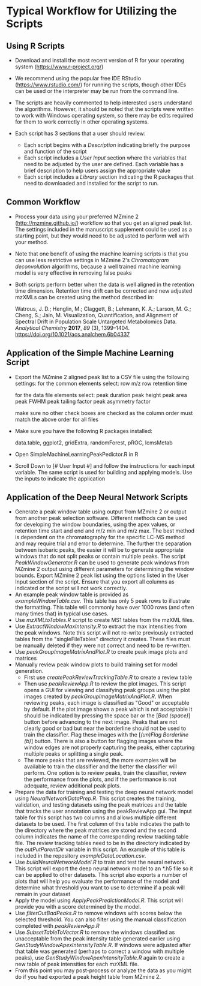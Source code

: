 # Typical Workflow for Utilizing the Scripts

## Using R Scripts

- Download and install the most recent version of R for your operating system (https://www.r-project.org/)

- We recommend using the popular free IDE RStudio (https://www.rstudio.com/) for running the scripts, though other IDEs can be used or the interpreter may be run from the command line.
- The scripts are heavily commented to help interested users understand the algorithms. However, it should be noted that the scripts were written to work with Windows operating system, so there may be edits required for them to work correctly in other operating systems.
- Each script has 3 sections that a user should review:
  - Each script begins with a *Description* indicating briefly the purpose and function of the script
  - Each script includes a *User Input* section where the variables that need to be adjusted by the user are defined. Each variable has a brief description to help users assign the appropriate value
  - Each script includes a *Library* section indicating the R packages that need to downloaded and installed for the script to run. 

## Common Workflow

- Process your data using your preferred MZmine 2  (http://mzmine.github.io/) workflow so that you get an aligned peak list. The settings included in the manuscript supplement could be used as a starting point, but they would need to be adjusted to perform well with your method.

- Note that one benefit of using the machine learning scripts is that you can use less restrictive settings in MZmine 2's *Chromatogram deconvolution* algorithms, because a well trained machine learning model is very effective in removing false peaks

- Both scripts perform better when the data is well aligned in the retention time dimension. Retention time drift can be corrected and new adjusted mzXMLs can be created using the method described in:

  Watrous, J. D.; Henglin, M.; Claggett, B.; Lehmann, K. A.; Larson, M. G.; Cheng, S.; Jain, M.
  Visualization, Quantification, and Alignment of Spectral Drift in Population Scale Untargeted Metabolomics Data. *Analytical Chemistry* **2017**, *89* (3), 1399–1404. https://doi.org/10.1021/acs.analchem.6b04337

## Application of the Simple Machine Learning Script

- Export the MZmine 2 aligned peak list to a CSV file using the following settings:
  for the common elements select:
    row m/z
    row retention time
  
  for the data file elements select:
    peak duration
    peak height
    peak area
    peak FWHM
    peak tailing factor
    peak asymmetry factor

    make sure no other check boxes are checked as the column order must match the above order for all files

- Make sure you have the following R packages installed:

  data.table, ggplot2, gridExtra, randomForest, pROC, lcmsMetab

- Open SimpleMachineLearningPeakPedictor.R in R

- Scroll Down to [# User Input #] and follow the instructions for each input variable. The same script is used for building and applying models. Use the inputs to indicate the application

## Application of the Deep Neural Network Scripts

- Generate a peak window table using output from MZmine 2 or output from another peak selection software. Different methods can be used for developing the window boundaries, using the apex values, or retention time start and end and m/z min and m/z max. The best method is dependent on the chromatography for the specific LC-MS method and may require trial and error to determine. The further the separation between isobaric peaks, the easier it will be to generate appropriate windows that do not split peaks or contain multiple peaks. The script *PeakWindowGenerator.R* can be used to generate peak windows from MZmine 2 output using different parameters for determining the window bounds. Export MZmine 2 peak list using the options listed in the User Input section of the script. Ensure that you export all columns as indicated or the script will not work correctly.
- An example peak window table is provided as *exampleWindowTable.csv*. This table has only 5 peak rows to illustrate the formatting. This table will commonly have over 1000 rows (and often many times that) in typical use cases.
- Use *mzXMLtoTables.R* script to create MS1 tables from the mzXML files.
- Use *ExtractWindowMaxIntensity.R* to extract the max intensities from the peak windows. Note this script will not re-write previously extracted tables from the "singleFileTables" directory it creates. These files must be manually deleted if they were not correct and need to be re-written.
- Use *peakGroupImageMatrixAndPlot.R* to create peak image plots and matrices
- Manually review peak window plots to build training set for model generation.
  - First use *createPeakReviewTrackingTable.R* to create a review table
  - Then use *peakReviewApp.R* to review the plot images. This script opens a GUI for viewing and classifying peak groups using the plot images created by *peakGroupImageMatrixAndPlot.R*. When reviewing peaks, each image is classified as "Good" or acceptable by default. If the plot image shows a peak which is not acceptable it should be indicated by pressing the space bar or the [*Bad (space)*] button before advancing to the next image. Peaks that are not clearly good or bad but near the borderline should not be used to train the classifier. Flag these images with the [*(un)Flag Borderline (b)*] button.  There is also a button for flagging images where the window edges are not properly capturing the peaks, either capturing multiple peaks or splitting a single peak.
  - The more peaks that are reviewed, the more examples will be available to train the classifier and the better the classifier will perform. One option is to review peaks, train the classifier, review the performance from the plots, and if the performance is not adequate, review additional peak plots. 
- Prepare the data for training and testing the deep neural network model using *NeuralNetworkDataPrep.R*. This script creates the training, validation, and testing datasets using the peak matrices and the table that tracks the user annotation using the peakReviewApp gui.  The input table for this script has two columns and allows multiple different datasets to be used. The first column of this table indicates the path to the directory where the peak matrices are stored and the second column indicates the name of the corresponding review tracking table file. The review tracking tables need to be in the directory indicated by the *outPutParentDir* variable in this script. An example of this table is included in the repository *exampleDataLocation.csv*.
- Use *buildNeuralNetworkModel.R* to train and test the neural network. This script will export the deep neural network model to an *.h5 file so it can be applied to other datasets. This script also exports a number of plots that will help you evaluate the performance of the model and determine what threshold you want to use to determine if a peak will remain in your dataset
- Apply the model using *ApplyPeakPredictionModel.R*. This script will provide you with a score determined by the model.
- Use *filterOutBadPeaks.R* to remove windows with scores below the selected threshold. You can also filter using the manual classification completed with *peakReviewApp.R*
- Use *SubsetTableToVector.R* to remove the windows classified as unacceptable from the peak intensity table generated earlier using *GenStudyWindowApexIntensityTable.R*. If windows were adjusted after that table was generated (perhaps to correct a window with multiple peaks), use *GenStudyWindowApexIntensityTable.R* again to create a new table of peak intensities for each mzXML file.
- From this point you may post-process or analyze the data as you might do if you had exported a peak height table from MZmine 2.